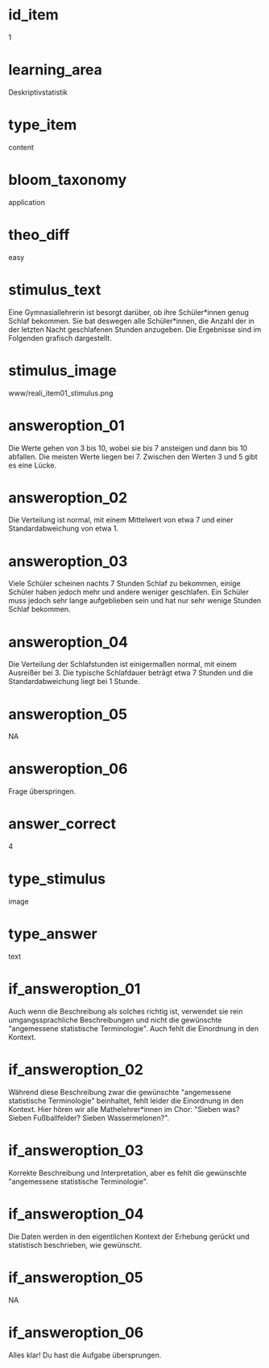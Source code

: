# id_item

1

# learning_area

Deskriptivstatistik

# type_item

content

# bloom_taxonomy

application

# theo_diff

easy

# stimulus_text

Eine Gymnasiallehrerin ist besorgt darüber, ob ihre Schüler\*innen genug Schlaf bekommen. Sie bat deswegen alle Schüler\*innen, die Anzahl der in der letzten Nacht geschlafenen Stunden anzugeben. Die Ergebnisse sind im Folgenden grafisch dargestellt.

# stimulus_image

www/reali_item01_stimulus.png

# answeroption_01

Die Werte gehen von 3 bis 10, wobei sie bis 7 ansteigen und dann bis 10 abfallen. Die meisten Werte liegen bei 7. Zwischen den Werten 3 und 5 gibt es eine Lücke.

# answeroption_02

Die Verteilung ist normal, mit einem Mittelwert von etwa 7 und einer Standardabweichung von etwa 1.

# answeroption_03

Viele Schüler scheinen nachts 7 Stunden Schlaf zu bekommen, einige Schüler haben jedoch mehr und andere weniger geschlafen. Ein Schüler muss jedoch sehr lange aufgeblieben sein und hat nur sehr wenige Stunden Schlaf bekommen.

# answeroption_04

Die Verteilung der Schlafstunden ist einigermaßen normal, mit einem Ausreißer bei 3. Die typische Schlafdauer beträgt etwa 7 Stunden und die Standardabweichung liegt bei 1 Stunde.

# answeroption_05

NA

# answeroption_06

Frage überspringen.

# answer_correct

4

# type_stimulus

image

# type_answer

text

# if_answeroption_01

Auch wenn die Beschreibung als solches richtig ist, verwendet sie rein umgangssprachliche Beschreibungen und nicht die gewünschte "angemessene statistische Terminologie". Auch fehlt die Einordnung in den Kontext.

# if_answeroption_02

Während diese Beschreibung zwar die gewünschte "angemessene statistische Terminologie" beinhaltet, fehlt leider die Einordnung in den Kontext. Hier hören wir alle Mathelehrer*innen im Chor: "Sieben was? Sieben Fußballfelder? Sieben Wassermelonen?".

# if_answeroption_03

Korrekte Beschreibung und Interpretation, aber es fehlt die gewünschte "angemessene statistische Terminologie".

# if_answeroption_04

Die Daten werden in den eigentlichen Kontext der Erhebung gerückt und statistisch beschrieben, wie gewünscht.

# if_answeroption_05

NA

# if_answeroption_06

Alles klar! Du hast die Aufgabe übersprungen.

